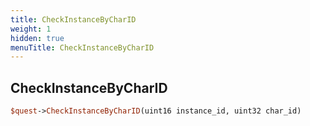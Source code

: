 ```yaml
---
title: CheckInstanceByCharID
weight: 1
hidden: true
menuTitle: CheckInstanceByCharID
---
```

## CheckInstanceByCharID
```perl
$quest->CheckInstanceByCharID(uint16 instance_id, uint32 char_id)
```